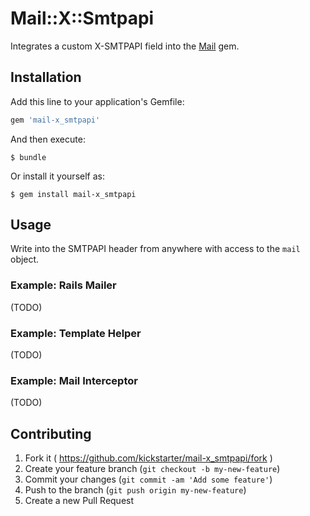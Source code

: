 # Mail::X::Smtpapi

Integrates a custom X-SMTPAPI field into the [Mail](https://github.com/mikel/mail) gem.

## Installation

Add this line to your application's Gemfile:

```ruby
gem 'mail-x_smtpapi'
```

And then execute:

    $ bundle

Or install it yourself as:

    $ gem install mail-x_smtpapi

## Usage

Write into the SMTPAPI header from anywhere with access to the `mail` object.

### Example: Rails Mailer

(TODO)

### Example: Template Helper

(TODO)

### Example: Mail Interceptor

(TODO)

## Contributing

1. Fork it ( https://github.com/kickstarter/mail-x_smtpapi/fork )
2. Create your feature branch (`git checkout -b my-new-feature`)
3. Commit your changes (`git commit -am 'Add some feature'`)
4. Push to the branch (`git push origin my-new-feature`)
5. Create a new Pull Request

